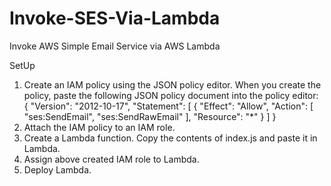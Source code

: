 # Invoke-SES-Via-Lambda
Invoke AWS Simple Email Service via AWS Lambda

SetUp
1. Create an IAM policy using the JSON policy editor. When you create the policy, paste the following JSON policy document into the policy editor:
{
    "Version": "2012-10-17",
    "Statement": [
        {
            "Effect": "Allow",
            "Action": [
                "ses:SendEmail",
                "ses:SendRawEmail"
            ],
            "Resource": "*"
        }
    ]
}
2. Attach the IAM policy to an IAM role.
3. Create a Lambda function. Copy the contents of index.js and paste it in Lambda.
4. Assign above created IAM role to Lambda.
5. Deploy Lambda.
